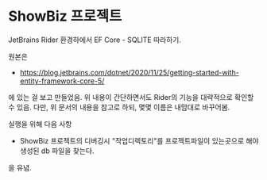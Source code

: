 # ShowBiz 프로젝트 

JetBrains Rider 환경하에서 EF Core - SQLITE  따라하기. 

원본은 

- https://blog.jetbrains.com/dotnet/2020/11/25/getting-started-with-entity-framework-core-5/

에 있는 걸 보고 만들었음. 위 내용이 간단하면서도 Rider의 기능을 대략적으로 확인할 수 있음. 
다만, 위 문서의 내용을 참고로 하되, 몇몇 이름은 내맘대로 바꾸어봄. 

실행을 위해 다음 사항 

- ShowBiz 프로젝트의 디버깅시 "작업디렉토리"를 프로젝트파일이 있는곳으로 해야 생성된 db 파일을 찾는다. 

을 유념. 